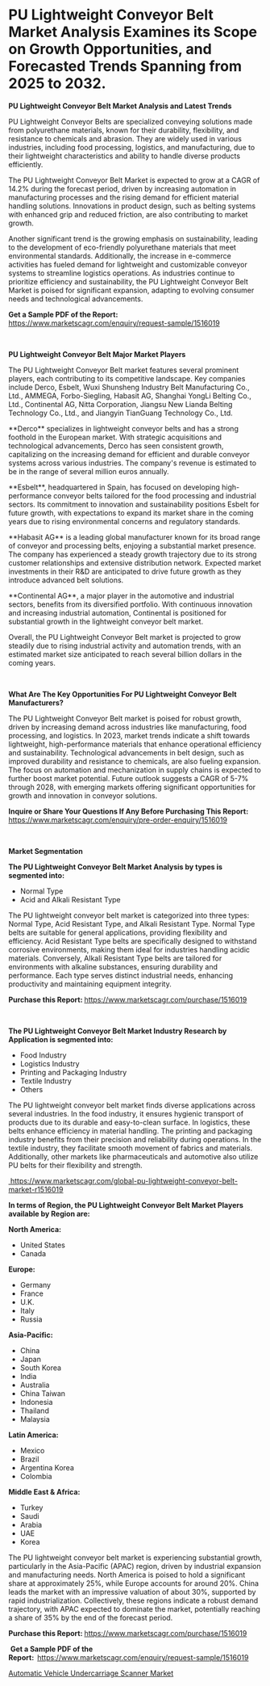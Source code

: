 <p><h1>PU Lightweight Conveyor Belt Market Analysis Examines its Scope on Growth Opportunities, and Forecasted Trends Spanning from 2025 to 2032.</h1></p><p><strong>PU Lightweight Conveyor Belt Market Analysis and Latest Trends</strong></p>
<p><p>PU Lightweight Conveyor Belts are specialized conveying solutions made from polyurethane materials, known for their durability, flexibility, and resistance to chemicals and abrasion. They are widely used in various industries, including food processing, logistics, and manufacturing, due to their lightweight characteristics and ability to handle diverse products efficiently. </p><p>The PU Lightweight Conveyor Belt Market is expected to grow at a CAGR of 14.2% during the forecast period, driven by increasing automation in manufacturing processes and the rising demand for efficient material handling solutions. Innovations in product design, such as belting systems with enhanced grip and reduced friction, are also contributing to market growth. </p><p>Another significant trend is the growing emphasis on sustainability, leading to the development of eco-friendly polyurethane materials that meet environmental standards. Additionally, the increase in e-commerce activities has fueled demand for lightweight and customizable conveyor systems to streamline logistics operations. As industries continue to prioritize efficiency and sustainability, the PU Lightweight Conveyor Belt Market is poised for significant expansion, adapting to evolving consumer needs and technological advancements.</p></p>
<p><strong>Get a Sample PDF of the Report:&nbsp;</strong> <a href="https://www.marketscagr.com/enquiry/request-sample/1516019?utm_campaign=2471&utm_medium=2&utm_source=Github&utm_content=ia&utm_term=29032025&utm_id=pu-lightweight-conveyor-belt">https://www.marketscagr.com/enquiry/request-sample/1516019</a></p>
<p>&nbsp;</p>
<p><strong>PU Lightweight Conveyor Belt Major Market Players</strong></p>
<p><p>The PU Lightweight Conveyor Belt market features several prominent players, each contributing to its competitive landscape. Key companies include Derco, Esbelt, Wuxi Shunsheng Industry Belt Manufacturing Co., Ltd., AMMEGA, Forbo-Siegling, Habasit AG, Shanghai YongLi Belting Co., Ltd., Continental AG, Nitta Corporation, Jiangsu New Lianda Belting Technology Co., Ltd., and Jiangyin TianGuang Technology Co., Ltd.</p><p>**Derco** specializes in lightweight conveyor belts and has a strong foothold in the European market. With strategic acquisitions and technological advancements, Derco has seen consistent growth, capitalizing on the increasing demand for efficient and durable conveyor systems across various industries. The company's revenue is estimated to be in the range of several million euros annually.</p><p>**Esbelt**, headquartered in Spain, has focused on developing high-performance conveyor belts tailored for the food processing and industrial sectors. Its commitment to innovation and sustainability positions Esbelt for future growth, with expectations to expand its market share in the coming years due to rising environmental concerns and regulatory standards.</p><p>**Habasit AG** is a leading global manufacturer known for its broad range of conveyor and processing belts, enjoying a substantial market presence. The company has experienced a steady growth trajectory due to its strong customer relationships and extensive distribution network. Expected market investments in their R&D are anticipated to drive future growth as they introduce advanced belt solutions.</p><p>**Continental AG**, a major player in the automotive and industrial sectors, benefits from its diversified portfolio. With continuous innovation and increasing industrial automation, Continental is positioned for substantial growth in the lightweight conveyor belt market.</p><p>Overall, the PU Lightweight Conveyor Belt market is projected to grow steadily due to rising industrial activity and automation trends, with an estimated market size anticipated to reach several billion dollars in the coming years.</p></p>
<p>&nbsp;</p>
<p><strong>What Are The Key Opportunities For PU Lightweight Conveyor Belt Manufacturers?</strong></p>
<p><p>The PU Lightweight Conveyor Belt market is poised for robust growth, driven by increasing demand across industries like manufacturing, food processing, and logistics. In 2023, market trends indicate a shift towards lightweight, high-performance materials that enhance operational efficiency and sustainability. Technological advancements in belt design, such as improved durability and resistance to chemicals, are also fueling expansion. The focus on automation and mechanization in supply chains is expected to further boost market potential. Future outlook suggests a CAGR of 5-7% through 2028, with emerging markets offering significant opportunities for growth and innovation in conveyor solutions.</p></p>
<p><strong>Inquire or Share Your Questions If Any Before Purchasing This Report:</strong> <a href="https://www.marketscagr.com/enquiry/pre-order-enquiry/1516019?utm_campaign=2471&utm_medium=2&utm_source=Github&utm_content=ia&utm_term=29032025&utm_id=pu-lightweight-conveyor-belt">https://www.marketscagr.com/enquiry/pre-order-enquiry/1516019</a></p>
<p>&nbsp;</p>
<p><strong>Market Segmentation</strong></p>
<p><strong>The PU Lightweight Conveyor Belt Market Analysis by types is segmented into:</strong></p>
<p><ul><li>Normal Type</li><li>Acid and Alkali Resistant Type</li></ul></p>
<p><p>The PU lightweight conveyor belt market is categorized into three types: Normal Type, Acid Resistant Type, and Alkali Resistant Type. Normal Type belts are suitable for general applications, providing flexibility and efficiency. Acid Resistant Type belts are specifically designed to withstand corrosive environments, making them ideal for industries handling acidic materials. Conversely, Alkali Resistant Type belts are tailored for environments with alkaline substances, ensuring durability and performance. Each type serves distinct industrial needs, enhancing productivity and maintaining equipment integrity.</p></p>
<p><strong>Purchase this Report:&nbsp;</strong><a href="https://www.marketscagr.com/purchase/1516019?utm_campaign=2471&utm_medium=2&utm_source=Github&utm_content=ia&utm_term=29032025&utm_id=pu-lightweight-conveyor-belt">https://www.marketscagr.com/purchase/1516019</a></p>
<p>&nbsp;</p>
<p><strong>The PU Lightweight Conveyor Belt Market Industry Research by Application is segmented into:</strong></p>
<p><ul><li>Food Industry</li><li>Logistics Industry</li><li>Printing and Packaging Industry</li><li>Textile Industry</li><li>Others</li></ul></p>
<p><p>The PU lightweight conveyor belt market finds diverse applications across several industries. In the food industry, it ensures hygienic transport of products due to its durable and easy-to-clean surface. In logistics, these belts enhance efficiency in material handling. The printing and packaging industry benefits from their precision and reliability during operations. In the textile industry, they facilitate smooth movement of fabrics and materials. Additionally, other markets like pharmaceuticals and automotive also utilize PU belts for their flexibility and strength.</p></p>
<p><a href="https://www.marketscagr.com/global-pu-lightweight-conveyor-belt-market-r1516019?utm_campaign=2471&utm_medium=2&utm_source=Github&utm_content=ia&utm_term=29032025&utm_id=pu-lightweight-conveyor-belt">&nbsp;https://www.marketscagr.com/global-pu-lightweight-conveyor-belt-market-r1516019</a></p>
<p><strong>In terms of Region, the PU Lightweight Conveyor Belt Market Players available by Region are:</strong></p>
<p>
    <p> <strong> North America: </strong>
        <ul>
            <li>United States</li>
            <li>Canada</li>
        </ul>
        </p> 
    <p> <strong> Europe: </strong>
        <ul>
            <li>Germany</li>
            <li>France</li>
            <li>U.K.</li>
            <li>Italy</li>
            <li>Russia</li>
        </ul>
        </p> 
    <p> <strong> Asia-Pacific: </strong>
        <ul>
            <li>China</li>
            <li>Japan</li>
            <li>South Korea</li>
            <li>India</li>
            <li>Australia</li>
            <li>China Taiwan</li>
            <li>Indonesia</li>
            <li>Thailand</li>
            <li>Malaysia</li>
        </ul>
        </p> 
    <p> <strong> Latin America: </strong>
        <ul>
            <li>Mexico</li>
            <li>Brazil</li>
            <li>Argentina Korea</li>
            <li>Colombia</li>
        </ul>
        </p> 
    <p> <strong> Middle East & Africa: </strong>
        <ul>
            <li>Turkey</li>
            <li>Saudi</li>
            <li>Arabia</li>
            <li>UAE</li>
            <li>Korea</li>
        </ul>
    </p>
    </p>
<p><p>The PU lightweight conveyor belt market is experiencing substantial growth, particularly in the Asia-Pacific (APAC) region, driven by industrial expansion and manufacturing needs. North America is poised to hold a significant share at approximately 25%, while Europe accounts for around 20%. China leads the market with an impressive valuation of about 30%, supported by rapid industrialization. Collectively, these regions indicate a robust demand trajectory, with APAC expected to dominate the market, potentially reaching a share of 35% by the end of the forecast period.</p></p>
<p><strong>Purchase this Report: </strong><a href="https://www.marketscagr.com/purchase/1516019?utm_campaign=2471&utm_medium=2&utm_source=Github&utm_content=ia&utm_term=29032025&utm_id=pu-lightweight-conveyor-belt">https://www.marketscagr.com/purchase/1516019</a></p>
<p>&nbsp;<strong>Get a Sample PDF of the Report:&nbsp;&nbsp;</strong><a href="https://www.marketscagr.com/enquiry/request-sample/1516019?utm_campaign=2471&utm_medium=2&utm_source=Github&utm_content=ia&utm_term=29032025&utm_id=pu-lightweight-conveyor-belt">https://www.marketscagr.com/enquiry/request-sample/1516019</a></p>
<p><strong></strong></p>
<p><p><a href="https://github.com/suleimannichelle7/Market-Research-Report-List-1/blob/main/automatic-vehicle-undercarriage-scanner-market.md?utm_campaign=2471&utm_medium=2&utm_source=Github&utm_content=ia&utm_term=29032025&utm_id=pu-lightweight-conveyor-belt">Automatic Vehicle Undercarriage Scanner Market</a></p></p>